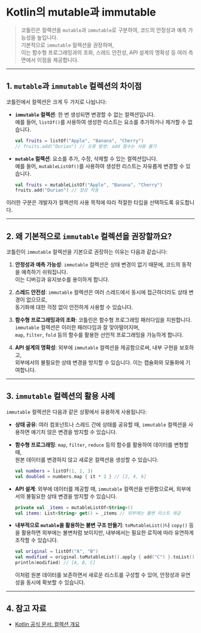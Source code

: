 # Kotlin의 mutable과 immutable

> 코틀린은 컬렉션을 `mutable`과 `immutable`로 구분하여, 코드의 안정성과 예측 가능성을 높입니다.  
> 기본적으로 `immutable` 컬렉션을 권장하며,  
> 이는 함수형 프로그래밍과의 조화, 스레드 안전성, API 설계의 명확성 등 여러 측면에서 이점을 제공합니다.  

---

## 1. `mutable`과 `immutable` 컬렉션의 차이점

코틀린에서 컬렉션은 크게 두 가지로 나뉩니다:

- **`immutable` 컬렉션**: 한 번 생성되면 변경할 수 없는 컬렉션입니다.  
예를 들어, `listOf()`를 사용하여 생성한 리스트는 요소를 추가하거나 제거할 수 없습니다.

  ```kotlin
  val fruits = listOf("Apple", "Banana", "Cherry")
  // fruits.add("Durian") // 오류 발생: add 함수는 사용 불가
  ```

- **`mutable` 컬렉션**: 요소를 추가, 수정, 삭제할 수 있는 컬렉션입니다.  
예를 들어, `mutableListOf()`를 사용하여 생성한 리스트는 자유롭게 변경할 수 있습니다.

  ```kotlin
  val fruits = mutableListOf("Apple", "Banana", "Cherry")
  fruits.add("Durian") // 정상 작동
  ```

이러한 구분은 개발자가 컬렉션의 사용 목적에 따라 적절한 타입을 선택하도록 유도합니다.

---

## 2. 왜 기본적으로 `immutable` 컬렉션을 권장할까요?

코틀린이 `immutable` 컬렉션을 기본으로 권장하는 이유는 다음과 같습니다:

1. **안정성과 예측 가능성**: `immutable` 컬렉션은 상태 변경이 없기 때문에, 코드의 동작을 예측하기 쉬워집니다.  
이는 디버깅과 유지보수를 용이하게 합니다.

2. **스레드 안전성**: `immutable` 컬렉션은 여러 스레드에서 동시에 접근하더라도 상태 변경이 없으므로,  
동기화에 대한 걱정 없이 안전하게 사용할 수 있습니다.

3. **함수형 프로그래밍과의 조화**: 코틀린은 함수형 프로그래밍 패러다임을 지원합니다.  
`immutable` 컬렉션은 이러한 패러다임과 잘 맞아떨어지며,  
`map`, `filter`, `fold` 등의 함수를 활용한 선언적 프로그래밍을 가능하게 합니다.

4. **API 설계의 명확성**: 외부에 `immutable` 컬렉션을 제공함으로써, 내부 구현을 보호하고,  
외부에서의 불필요한 상태 변경을 방지할 수 있습니다. 이는 캡슐화와 모듈화에 기여합니다.

---

## 3. `immutable` 컬렉션의 활용 사례

`immutable` 컬렉션은 다음과 같은 상황에서 유용하게 사용됩니다:

- **상태 공유**: 여러 컴포넌트나 스레드 간에 상태를 공유할 때, `immutable` 컬렉션을 사용하면 예기치 않은 변경을 방지할 수 있습니다.

- **함수형 프로그래밍**: `map`, `filter`, `reduce` 등의 함수를 활용하여 데이터를 변형할 때,  
원본 데이터를 변경하지 않고 새로운 컬렉션을 생성할 수 있습니다.

  ```kotlin
  val numbers = listOf(1, 2, 3)
  val doubled = numbers.map { it * 2 } // [2, 4, 6]
  ```

- **API 설계**: 외부에 데이터를 제공할 때, `immutable` 컬렉션을 반환함으로써, 외부에서의 불필요한 상태 변경을 방지할 수 있습니다.

  ```kotlin
  private val _items = mutableListOf<String>()
  val items: List<String> get() = _items // 외부에는 불변 리스트 제공
  ```

- **내부적으로 `mutable`을 활용하는 불변 구조 만들기**:
  `toMutableList()`나 `copy()` 등을 활용하면 외부에는 불변처럼 보이지만, 내부에서는 필요한 로직에 따라 유연하게 조작할 수 있습니다.

  ```kotlin
  val original = listOf("A", "B")
  val modified = original.toMutableList().apply { add("C") }.toList()
  println(modified) // [A, B, C]
  ```

  이처럼 원본 데이터를 보존하면서 새로운 리스트를 구성할 수 있어, 안정성과 유연성을 동시에 확보할 수 있습니다.

---

## 4. 참고 자료

- [Kotlin 공식 문서: 컬렉션 개요](https://kotlinlang.org/docs/collections-overview.html)
